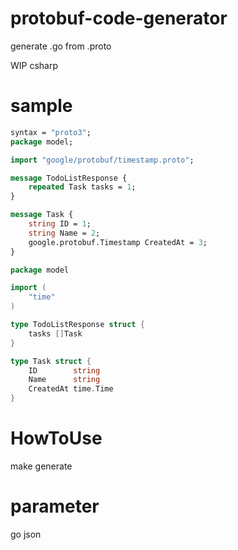 # protobuf-code-generator
generate .go from .proto

WIP csharp


# sample
```model.proto
syntax = "proto3";
package model;

import "google/protobuf/timestamp.proto";

message TodoListResponse {
    repeated Task tasks = 1;
}

message Task {
    string ID = 1;
    string Name = 2;
    google.protobuf.Timestamp CreatedAt = 3;
}
```

```model.pb.go
package model

import (
	"time"
)

type TodoListResponse struct {
	tasks []Task
}

type Task struct {
	ID        string
	Name      string
	CreatedAt time.Time
}
```

# HowToUse
make generate

# parameter
go
json
